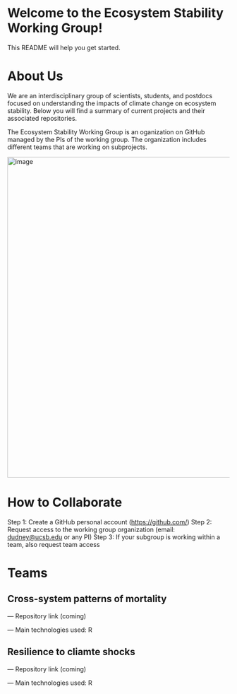 # Welcome to the Ecosystem Stability Working Group! 

This README will help you get started.



# **About Us**

We are an interdisciplinary group of scientists, students, and postdocs focused on understanding the impacts of climate change on ecosystem stability. Below you will find a summary of current projects and their associated repositories.

The Ecosystem Stability Working Group is an oganization on GitHub managed by the PIs of the working group. The organization includes different teams that are working on subprojects. 

<img width="726" alt="image" src="https://github.com/user-attachments/assets/9823f722-7b08-4d70-bcb0-4cc9fa56e3e2">



# **How to Collaborate**

Step 1: Create a GitHub personal account (https://github.com/)
Step 2: Request access to the working group organization (email: dudney@ucsb.edu or any PI)
Step 3: If your subgroup is working within a team, also request team access


# **Teams**


## **Cross-system patterns of mortality**
— Repository link (coming)

— Main technologies used: R

## **Resilience to cliamte shocks**

— Repository link (coming)

— Main technologies used: R



